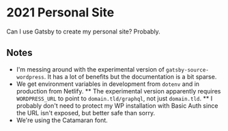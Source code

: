 # 2021 Personal Site #

Can I use Gatsby to create my personal site? Probably.

## Notes ##

* I'm messing around with the experimental version of `gatsby-source-wordpress`. It has a lot of benefits but the documentation is a bit sparse.
* We get environment variables in development from `dotenv` and in production from Netlify.
	** The experimental version apparently requires `WORDPRESS_URL` to point to `domain.tld/graphql`, not just `domain.tld`.
	** I probably don't need to protect my WP installation with Basic Auth since the URL isn't exposed, but better safe than sorry.
* We're using the Catamaran font.
